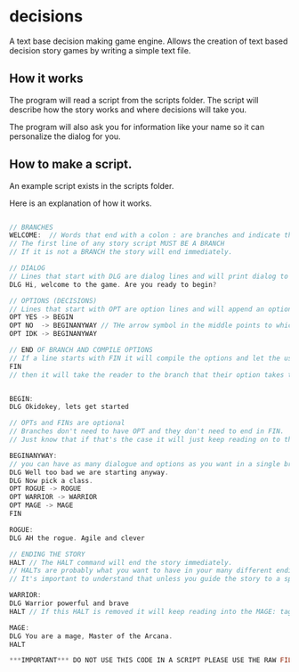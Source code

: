 # decisions
A text base decision making game engine.
Allows the creation of text based decision story games by writing a simple text file. 


## How it works
The program will read a script from the scripts folder.
The script will describe how the story works and where decisions will take you.

The program will also ask you for information like your name so it can personalize the dialog for you.


## How to make a script.

An example script exists in the scripts folder.

Here is an explanation of how it works. 

```C

// BRANCHES
WELCOME:  // Words that end with a colon : are branches and indicate the start of a story branch.
// The first line of any story script MUST BE A BRANCH
// If it is not a BRANCH the story will end immediately. 

// DIALOG
// Lines that start with DLG are dialog lines and will print dialog to the screen.
DLG Hi, welcome to the game. Are you ready to begin? 

// OPTIONS (DECISIONS)
// Lines that start with OPT are option lines and will append an option to be compiled and shown to the user.
OPT YES -> BEGIN   
OPT NO  -> BEGINANYWAY // THe arrow symbol in the middle points to which tag this option will take you to. 
OPT IDK -> BEGINANYWAY 

// END OF BRANCH AND COMPILE OPTIONS
// If a line starts with FIN it will compile the options and let the user choose one
FIN 
// then it will take the reader to the branch that their option takes them to.


BEGIN:
DLG Okidokey, lets get started 

// OPTs and FINs are optional
// Branches don't need to have OPT and they don't need to end in FIN.
// Just know that if that's the case it will just keep reading on to the next line. 

BEGINANYWAY:
// you can have as many dialogue and options as you want in a single branch. 
DLG Well too bad we are starting anyway.
DLG Now pick a class.
OPT ROGUE -> ROGUE
OPT WARRIOR -> WARRIOR
OPT MAGE -> MAGE
FIN

ROGUE:
DLG AH the rogue. Agile and clever

// ENDING THE STORY
HALT // The HALT command will end the story immediately. 
// HALTs are probably what you want to have in your many different endings to your story or if the user dies.
// It's important to understand that unless you guide the story to a specific branch it will just keep reading on.

WARRIOR:
DLG Warrior powerful and brave
HALT // If this HALT is removed it will keep reading into the MAGE: tag.

MAGE:
DLG You are a mage, Master of the Arcana.
HALT

***IMPORTANT*** DO NOT USE THIS CODE IN A SCRIPT PLEASE USE THE RAW FILE UNDER THE /scripts FOLDER. THIS CODE WILL BREAK
```
